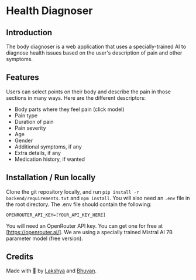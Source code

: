 # Health Diagnoser

## Introduction

The body diagnoser is a web application that uses a specially-trained AI to diagnose health issues based on the user's description of pain and other symptoms.

## Features

Users can select points on their body and describe the pain in those sections in many ways. Here are the different descriptors:
- Body parts where they feel pain (click model)
- Pain type
- Duration of pain
- Pain severity
- Age
- Gender
- Additional symptoms, if any
- Extra details, if any
- Medication history, if wanted

## Installation / Run locally

Clone the git repository locally, and run `pip install -r backend/requirements.txt` and `npm install`. You will also need an `.env` file in the root directory. The .env file should contain the following:

```
OPENROUTER_API_KEY=[YOUR_API_KEY_HERE]
```

You will need an OpenRouter API key. You can get one for free at [https://openrouter.ai/]. We are using a specially trained Mistral AI 7B parameter model (free version).

## Credits

Made with 💖 by [Lakshya](https://github.com/lraj22) and [Bhuvan](https://github.com/Bhuvan-tech-creator).
